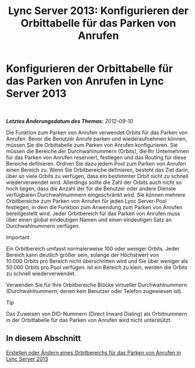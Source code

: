 ﻿---
title: 'Lync Server 2013: Konfigurieren der Orbittabelle für das Parken von Anrufen'
TOCTitle: Konfigurieren der Orbittabelle für das Parken von Anrufen
ms:assetid: e5cc0c19-7b2c-48e7-a21d-cfb23c842f0f
ms:mtpsurl: https://technet.microsoft.com/de-de/library/Gg399020(v=OCS.15)
ms:contentKeyID: 49295718
ms.date: 05/19/2016
mtps_version: v=OCS.15
ms.translationtype: HT
---

# Konfigurieren der Orbittabelle für das Parken von Anrufen in Lync Server 2013

 

_**Letztes Änderungsdatum des Themas:** 2012-09-10_

Die Funktion zum Parken von Anrufen verwendet Orbits für das Parken von Anrufen. Bevor die Benutzer Anrufe parken und wiederaufnehmen können, müssen Sie die Orbittabelle zum Parken von Anrufen konfigurieren. Sie müssen die Bereiche der Durchwahlnummern (Orbits), die Ihr Unternehmen für das Parken von Anrufen reserviert, festlegen und das Routing für diese Bereiche definieren. Ordnen Sie dazu jedem Pool zum Parken von Anrufen einen Bereich zu. Wenn Sie Orbitbereiche definieren, besteht das Ziel darin, über so viele Orbits zu verfügen, dass ein bestimmter Orbit nicht zu schnell wiederverwendet wird. Allerdings sollte die Zahl der Orbits auch nicht so hoch liegen, dass die Anzahl der für die Benutzer oder andere Dienste verfügbaren Durchwahlnummern eingeschränkt wird. Sie können mehrere Orbitbereiche zum Parken von Anrufen für jeden Lync Server-Pool festlegen, in dem die Funktion zum Anwendung zum Parken von Anrufen bereitgestellt wird. Jeder Orbitbereich für das Parken von Anrufen muss über einen global eindeutigen Namen und einen eindeutigen Satz an Durchwahlnummern verfügen.


> [!IMPORTANT]
> Ein Orbitbereich umfasst normalerweise 100 oder weniger Orbits. Jeder Bereich kann deutlich größer sein, solange der Höchstwert von 10.000&nbsp;Orbits pro Bereich nicht überschritten wird und Sie über weniger als 50.000&nbsp;Orbits pro Pool verfügen. Ist ein Bereich zu klein, werden die Orbits zu schnell wiederverwendet.



Verwenden Sie für Ihre Orbitbereiche Blöcke virtueller Durchwahlnummern (Durchwahlnummern, denen kein Benutzer oder Telefon zugewiesen ist).


> [!TIP]
> Das Zuweisen von DID-Nummern (Direct Inward Dialing) als Orbitnummern in der Orbittabelle für das Parken von Anrufen wird nicht unterstützt.



## In diesem Abschnitt

[Erstellen oder Ändern eines Orbitbereichs für das Parken von Anrufen in Lync Server 2013](lync-server-2013-create-or-modify-a-call-park-orbit-range.md)


